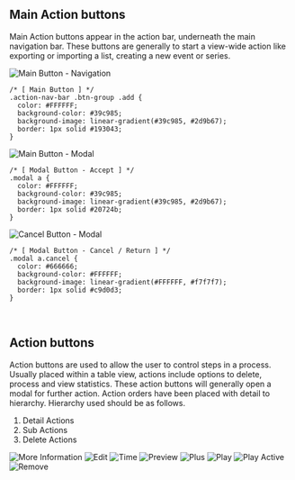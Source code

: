 ## Main Action buttons
Main Action buttons appear in the action bar, underneath
the main navigation bar. These buttons are generally to start
a view-wide action like exporting or importing a list, creating a new event or series.

<div class="row-flex">
  <img src="../../../../img/buttons-1.png" alt="Main Button - Navigation" />
  <p>
<pre><code clas="css hljs" class="hljs css"><span class="hljs-comment">/* [ Main Button ] */</span>
<span class="hljs-class">.action-nav-bar .btn-group .add</span> {<span class="hljs-rules">
  <span class="hljs-rule"><span class="hljs-attribute">color</span><span class="hljs-rule">:</span><span class="hljs-value"><span class="hljs-hexcolor"> #FFFFFF</span></span></span>;
  <span class="hljs-rule"><span class="hljs-attribute">background-color</span><span class="hljs-rule">:</span><span class="hljs-value"><span class="hljs-hexcolor"> #39c985</span></span></span>;
  <span class="hljs-rule"><span class="hljs-attribute">background-image</span><span class="hljs-rule">:</span><span class="hljs-value"> linear-gradient(<span class="hljs-hexcolor">#39c985</span>, <span class="hljs-hexcolor">#2d9b67</span>)</span></span></span>;
  <span class="hljs-rule"><span class="hljs-attribute">border</span><span class="hljs-rule">:</span><span class="hljs-value"> 1px solid <span class="hljs-hexcolor">#193043</span></span></span></span>;
</span>}</code></pre>
  </p>
</div>

<div class="row-flex">
  <img src="../../../../img/buttons-2.png" alt="Main Button - Modal" />
  <p>
<pre><code clas="css hljs" class="hljs css"><span class="hljs-comment">/* [ Modal Button - Accept ] */</span>
<span class="hljs-class">.modal</span><span class="hljs-tag"> a</span> {<span class="hljs-rules">
  <span class="hljs-rule"><span class="hljs-attribute">color</span><span class="hljs-rule">:</span><span class="hljs-value"><span class="hljs-hexcolor"> #FFFFFF</span></span></span>;
  <span class="hljs-rule"><span class="hljs-attribute">background-color</span><span class="hljs-rule">:</span><span class="hljs-value"><span class="hljs-hexcolor"> #39c985</span></span></span>;
  <span class="hljs-rule"><span class="hljs-attribute">background-image</span><span class="hljs-rule">:</span><span class="hljs-value"> linear-gradient(<span class="hljs-hexcolor">#39c985</span>, <span class="hljs-hexcolor">#2d9b67</span>)</span></span></span>;
  <span class="hljs-rule"><span class="hljs-attribute">border</span><span class="hljs-rule">:</span><span class="hljs-value"> 1px solid <span class="hljs-hexcolor">#20724b</span></span></span></span>;
</span>}</code></pre>
  </p>
</div>

<div class="row-flex">
  <img src="../../../../img/buttons-3.png" alt="Cancel Button - Modal" />
  <p>
<pre><code clas="css hljs" class="hljs css"><span class="hljs-comment">/* [ Modal Button - Cancel / Return ] */</span>
<span class="hljs-class">.modal</span><span class="hljs-tag"> a<span class="hljs-class">.cancel</span></span> {<span class="hljs-rules">
  <span class="hljs-rule"><span class="hljs-attribute">color</span><span class="hljs-rule">:</span><span class="hljs-value"><span class="hljs-hexcolor"> #666666</span></span></span>;
  <span class="hljs-rule"><span class="hljs-attribute">background-color</span><span class="hljs-rule">:</span><span class="hljs-value"><span class="hljs-hexcolor"> #FFFFFF</span></span></span>;
  <span class="hljs-rule"><span class="hljs-attribute">background-image</span><span class="hljs-rule">:</span><span class="hljs-value"> linear-gradient(<span class="hljs-hexcolor">#FFFFFF</span>, <span class="hljs-hexcolor">#f7f7f7</span>)</span></span></span>;
  <span class="hljs-rule"><span class="hljs-attribute">border</span><span class="hljs-rule">:</span><span class="hljs-value"> 1px solid <span class="hljs-hexcolor">#c9d0d3</span></span></span></span>;
</span>}</code></pre>
  </p>
</div>
<br/>

## Action buttons
Action buttons are used to allow the user to control steps in
a process. Usually placed within a table view, actions include
options to delete, process and view statistics. These action
buttons will generally open a modal for further action.
Action orders have been placed with detail to hierarchy.
Hierarchy used should be as follows.

1. Detail Actions
2. Sub Actions
3. Delete Actions

<div class="icons">
  <img src="../../../../img/more-icon_2x.png" alt="More Information"/>
  <img src="../../../../img/edit-icon_2x.png" alt="Edit"/>
  <img src="../../../../img/time-icon_2x.png" alt="Time"/>
  <img src="../../../../img/preview-icon_2x.png" alt="Preview"/>  
  <img src="../../../../img/plus-icon_2x.png" alt="Plus"/>
  <img src="../../../../img/play-icon_2x.png" alt="Play"/>
  <img src="../../../../img/play-icon-on_2x.png" alt="Play Active"/>
  <i class="fa fa-comment fa-2x"></i>
  <i class="fa fa-comment-o fa-2x"></i>  
  <img src="../../../../img/remove-icon_2x.png" alt="Remove"/>
</div>
<br/>

<!--
## Radio Buttons
Radio buttons are toggles which allow the user to select only
one defined option to either on or off, yes or no. These buttons
are generally placed to allow user to trigger a pending action.
An example of radio button use would be to activate a server
maintenance routine.
-->
